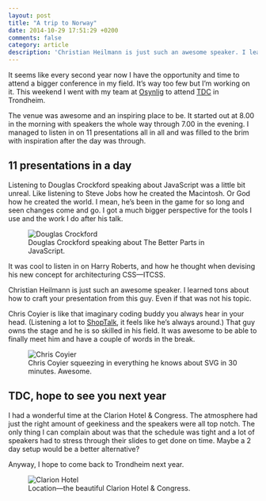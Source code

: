 ```yaml
---
layout: post
title: "A trip to Norway"
date: 2014-10-29 17:51:29 +0200
comments: false
category: article
description: 'Christian Heilmann is just such an awesome speaker. I learned tons about how to craft your presentation from this guy. Even if that was not his topic.'
---
```


It seems like every second year now I have the opportunity and time to attend a bigger conference in my field. It’s way too few but I’m working on it. This weekend I went with my team at [Osynlig](http://osynlig.se) to attend [TDC](http://trondheimdc.no/) in Trondheim.

The venue was awesome and an inspiring place to be. It started out at 8.00 in the morning with speakers the whole way through 7.00 in the evening. I managed to listen in on 11 presentations all in all and was filled to the brim with inspiration after the day was through.

## 11 presentations in a day
Listening to Douglas Crockford speaking about JavaScript was a little bit unreal. Like listening to Steve Jobs how he created the Macintosh. Or God how he created the world. I mean, he’s been in the game for so long and seen changes come and go. I got a much bigger perspective for the tools I use and the work I do after his talk.

<figure>
    <img 
        srcset="
        {{siteurl}}/assets/images/dist/douglas-crockford-400.jpg 400w,
        {{siteurl}}/assets/images/dist/douglas-crockford-600.jpg 600w,
        {{siteurl}}/assets/images/dist/douglas-crockford-800.jpg 800w,
        {{siteurl}}/assets/images/dist/douglas-crockford-1000.jpg 1000w,
        {{siteurl}}/assets/images/dist/douglas-crockford-1400.jpg 1400w"
        src="{{siteurl}}/assets/images/spacer.png"
        sizes="(min-width: 74em) 49em, 100%"
        alt="Douglas Crockford"
    >
    <figcaption>Douglas Crockford speaking about The Better Parts in JavaScript.</figcaption>
</figure>

It was cool to listen in on Harry Roberts, and how he thought when devising his new concept for architecturing CSS—ITCSS.

Christian Heilmann is just such an awesome speaker. I learned tons about how to craft your presentation from this guy. Even if that was not his topic.

Chris Coyier is like that imaginary coding buddy you always hear in your head. (Listening a lot to [ShopTalk](http://shoptalkshow.com/), it feels like he’s always around.) That guy owns the stage and he is so skilled in his field. It was awesome to be able to finally meet him and have a couple of words in the break.

<figure>
    <img 
        srcset="
        {{siteurl}}/assets/images/dist/chris-coyier-400.jpg 400w,
        {{siteurl}}/assets/images/dist/chris-coyier-600.jpg 600w,
        {{siteurl}}/assets/images/dist/chris-coyier-800.jpg 800w,
        {{siteurl}}/assets/images/dist/chris-coyier-1000.jpg 1000w,
        {{siteurl}}/assets/images/dist/chris-coyier-1400.jpg 1400w"
        src="{{siteurl}}/assets/images/spacer.png"
        sizes="(min-width: 74em) 49em, 100%"
        alt="Chris Coyier"
    >
    <figcaption>Chris Coyier squeezing in everything he knows about SVG in 30 minutes. Awesome.</figcaption>
</figure>

## TDC, hope to see you next year

I had a wonderful time at the Clarion Hotel & Congress. The atmosphere had just the right amount of geekiness and the speakers were all top notch. The only thing I can complain about was that the schedule was tight and a lot of speakers had to stress through their slides to get done on time. Maybe a 2 day setup would be a better alternative?

Anyway, I hope to come back to Trondheim next year.

<figure>
    <img 
        srcset="
        {{siteurl}}/assets/images/dist/clarion-hotel-400.jpg 400w,
        {{siteurl}}/assets/images/dist/clarion-hotel-600.jpg 600w,
        {{siteurl}}/assets/images/dist/clarion-hotel-800.jpg 800w,
        {{siteurl}}/assets/images/dist/clarion-hotel-1000.jpg 1000w,
        {{siteurl}}/assets/images/dist/clarion-hotel-1400.jpg 1400w"
        src="{{siteurl}}/assets/images/spacer.png"
        sizes="(min-width: 74em) 49em, 100%"
        alt="Clarion Hotel"
    >
    <figcaption>Location—the beautiful Clarion Hotel & Congress.</figcaption>
</figure>

